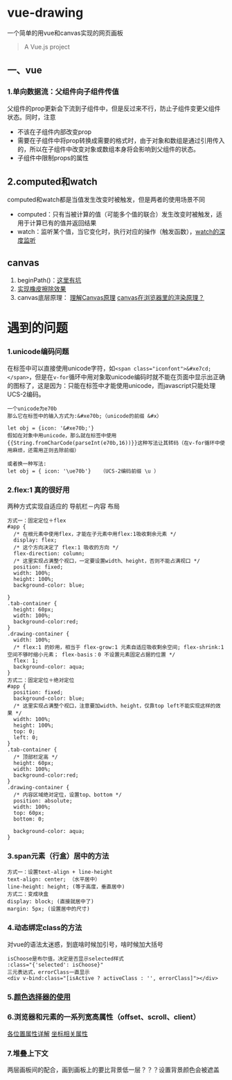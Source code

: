 # vue-drawing
一个简单的用vue和canvas实现的网页画板
> A Vue.js project
## 一、vue
### 1.单向数据流：父组件向子组件传值
父组件的prop更新会下流到子组件中，但是反过来不行，防止子组件变更父组件状态。同时，注意
- 不该在子组件内部改变prop
- 需要在子组件中将prop转换成需要的格式时，由于对象和数组是通过引用传入的，所以在子组件中改变对象或数组本身将会影响到父组件的状态。
- 子组件中限制props的属性
## 2.computed和watch
computed和watch都是当值发生改变时被触发，但是两者的使用场景不同
- computed：只有当被计算的值（可能多个值的联合）发生改变时被触发，适用于计算已有的值并返回结果
- watch：监听某个值，当它变化时，执行对应的操作（触发函数），[watch的深度监听](https://www.cnblogs.com/yesu/p/9546458.html)
## canvas
1. beginPath()：[这里有坑](https://blog.csdn.net/CjmHW/article/details/87778840)
2. [实现橡皮擦除效果](https://www.cnblogs.com/zhao-qing/p/6734491.html)
3. canvas底层原理：
[理解Canvas原理](https://blog.csdn.net/qq372072753/article/details/54629610)
[canvas在浏览器里的渲染原理？](https://www.zhihu.com/question/31894515)
# 遇到的问题
### 1.unicode编码问题
在标签中可以直接使用unicode字符，如`<span class="iconfont">&#xe7cd;</span>`，但是在`v-for`循环中用对象取unicode编码时就不能在页面中显示出正确的图标了，这是因为：只能在标签中才能使用unicode，而javascript只能处理UCS-2编码。
```
一个unicode为e70b
那么它在标签中的输入方式为:&#xe70b;（unicode的前缀 &#x）

let obj = {icon: '&#xe70b;'}
假如在对象中用unicode，那么就在标签中使用{{String.fromCharCode(parseInt(e70b,16))}}这种写法让其转码（在v-for循环中使用麻烦，还需用正则去除前缀）

或者换一种写法:
let obj = { icon: '\ue70b'}   （UCS-2编码前缀 \u ）
```
### 2.flex:1 真的很好用
两种方式实现自适应的 导航栏－内容 布局
```
方式一：固定定位＋flex
#app {
  /* 在根元素中使用flex，才能在子元素中用flex:1吸收剩余元素 */
  display: flex;
  /* 这个方向决定了 flex:1 吸收的方向 */
  flex-direction: column;
  /* 这里实现占满整个视口，一定要设置width、height，否则不能占满视口 */
  position: fixed;
  width: 100%;
  height: 100%;
  background-color: blue;

}
.tab-container {
  height: 60px;
  width: 100%;
  background-color:red;
}
.drawing-container {
  width: 100%;
  /* flex:1 的妙用，相当于 flex-grow:1 元素自适应吸收剩余空间; flex-shrink:1 空间不够时缩小元素； flex-basis：0 不设置元素固定占据的位置 */
  flex: 1;
  background-color: aqua;
}
方式二：固定定位＋绝对定位
#app {
  position: fixed;
  background-color: blue;
  /* 这里实现占满整个视口，注意要加width、height，仅靠top left不能实现这样的效果 */
  width: 100%;
  height: 100%;
  top: 0;
  left: 0;
}
.tab-container {
  /* 顶部栏定高 */
  height: 60px;
  width: 100%;
  background-color:red;
}
.drawing-container {
  /* 内容区域绝对定位，设置top、bottom */
  position: absolute;
  width: 100%;
  top: 60px;
  bottom: 0;

  background-color: aqua;
}
```
### 3.span元素（行盒）居中的方法
```
方式一：设置text-align + line-height
text-align: center; （水平居中）
line-height: height; (等于高度，垂直居中)
方式二：变成块盒
display: block; (直接就居中了)
margin: 5px; (设置居中的尺寸)
```
### 4.动态绑定class的方法
对vue的语法太迷惑，到底啥时候加引号，啥时候加大括号
```
isChoose是布尔值，决定是否显示selected样式
:class="{'selected': isChoose}"
三元表达式，errorClass一直显示
<div v-bind:class="[isActive ? activeClass : '', errorClass]"></div>
```
### 5.[颜色选择器的使用](https://www.cnblogs.com/caohanren/articles/11851131.html)
### 6.浏览器和元素的一系列宽高属性（offset、scroll、client）
[各位置属性详解](https://blog.csdn.net/zh_rey/article/details/78967174)
[坐标相关属性](https://www.cnblogs.com/deerfig/p/6432683.html)
### 7.堆叠上下文
两层画板间的配合，画到画板上的要比背景低一层？？？设置背景颜色会被遮盖
